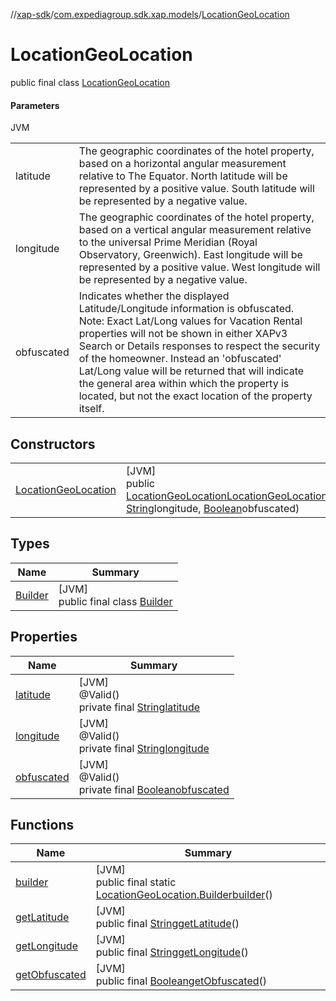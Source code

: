 //[xap-sdk](../../../index.md)/[com.expediagroup.sdk.xap.models](../index.md)/[LocationGeoLocation](index.md)

# LocationGeoLocation

public final class [LocationGeoLocation](index.md)

#### Parameters

JVM

| | |
|---|---|
| latitude | The geographic coordinates of the hotel property, based on a horizontal angular measurement relative to The Equator.  North latitude will be represented by a positive value.  South latitude will be represented by a negative value. |
| longitude | The geographic coordinates of the hotel property, based on a vertical angular measurement relative to the universal Prime Meridian (Royal Observatory, Greenwich).  East longitude will be represented by a positive value.  West longitude will be represented by a negative value. |
| obfuscated | Indicates whether the displayed Latitude/Longitude information is obfuscated.  Note: Exact Lat/Long values for Vacation Rental properties will not be shown in either XAPv3 Search or Details responses to respect the security of the homeowner. Instead an 'obfuscated' Lat/Long value will be returned that will indicate the general area within which the property is located, but not the exact location of the property itself. |

## Constructors

| | |
|---|---|
| [LocationGeoLocation](-location-geo-location.md) | [JVM]<br>public [LocationGeoLocation](index.md)[LocationGeoLocation](-location-geo-location.md)([String](https://docs.oracle.com/javase/8/docs/api/java/lang/String.html)latitude, [String](https://docs.oracle.com/javase/8/docs/api/java/lang/String.html)longitude, [Boolean](https://docs.oracle.com/javase/8/docs/api/java/lang/Boolean.html)obfuscated) |

## Types

| Name | Summary |
|---|---|
| [Builder](-builder/index.md) | [JVM]<br>public final class [Builder](-builder/index.md) |

## Properties

| Name | Summary |
|---|---|
| [latitude](index.md#-298158081%2FProperties%2F699445674) | [JVM]<br>@Valid()<br>private final [String](https://docs.oracle.com/javase/8/docs/api/java/lang/String.html)[latitude](index.md#-298158081%2FProperties%2F699445674) |
| [longitude](index.md#926647168%2FProperties%2F699445674) | [JVM]<br>@Valid()<br>private final [String](https://docs.oracle.com/javase/8/docs/api/java/lang/String.html)[longitude](index.md#926647168%2FProperties%2F699445674) |
| [obfuscated](index.md#672802087%2FProperties%2F699445674) | [JVM]<br>@Valid()<br>private final [Boolean](https://docs.oracle.com/javase/8/docs/api/java/lang/Boolean.html)[obfuscated](index.md#672802087%2FProperties%2F699445674) |

## Functions

| Name | Summary |
|---|---|
| [builder](builder.md) | [JVM]<br>public final static [LocationGeoLocation.Builder](-builder/index.md)[builder](builder.md)() |
| [getLatitude](get-latitude.md) | [JVM]<br>public final [String](https://docs.oracle.com/javase/8/docs/api/java/lang/String.html)[getLatitude](get-latitude.md)() |
| [getLongitude](get-longitude.md) | [JVM]<br>public final [String](https://docs.oracle.com/javase/8/docs/api/java/lang/String.html)[getLongitude](get-longitude.md)() |
| [getObfuscated](get-obfuscated.md) | [JVM]<br>public final [Boolean](https://docs.oracle.com/javase/8/docs/api/java/lang/Boolean.html)[getObfuscated](get-obfuscated.md)() |
